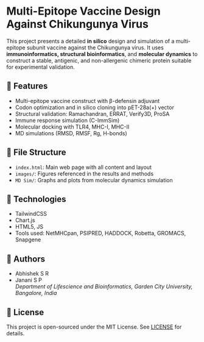 # Multi-Epitope Vaccine Design Against Chikungunya Virus

This project presents a detailed **in silico** design and simulation of a multi-epitope subunit vaccine against the Chikungunya virus. It uses **immunoinformatics, structural bioinformatics**, and **molecular dynamics** to construct a stable, antigenic, and non-allergenic chimeric protein suitable for experimental validation.

## 🚀 Features

- Multi-epitope vaccine construct with β-defensin adjuvant
- Codon optimization and in silico cloning into pET-28a(+) vector
- Structural validation: Ramachandran, ERRAT, Verify3D, ProSA
- Immune response simulation (C-ImmSim)
- Molecular docking with TLR4, MHC-I, MHC-II
- MD simulations (RMSD, RMSF, Rg, H-bonds)

## 📁 File Structure

- `index.html`: Main web page with all content and layout
- `images/`: Figures referenced in the results and methods
- `MD Sim/`: Graphs and plots from molecular dynamics simulation

## 📜 Technologies

- TailwindCSS
- Chart.js
- HTML5, JS
- Tools used: NetMHCpan, PSIPRED, HADDOCK, Robetta, GROMACS, Snapgene

## 🧪 Authors

- Abhishek S R  
- Janani S P  
_Department of Lifescience and Bioinformatics, Garden City University, Bangalore, India_

## 📄 License

This project is open-sourced under the MIT License. See [LICENSE](./LICENSE) for details.
